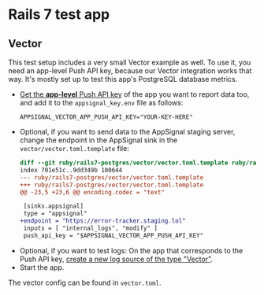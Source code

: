 # Rails 7 test app

## Vector

This test setup includes a very small Vector example as well. To use it, you need an app-level Push API key, because our Vector integration works that way. It's mostly set up to test this app's PostgreSQL database metrics.

- [Get the __app-level__ Push API key](https://appsignal.com/redirect-to/app?to=info) of the app you want to report data too, and add it to the `appsignal_key.env` file as follows:
  ```
  APPSIGNAL_VECTOR_APP_PUSH_API_KEY="YOUR-KEY-HERE"
  ```
- Optional, if you want to send data to the AppSignal staging server, change the endpoint in the AppSignal sink in the `vector/vector.toml.template` file:
  ```diff
  diff --git ruby/rails7-postgres/vector/vector.toml.template ruby/rails7-postgres/vector/vector.toml.template
  index 701e51c..9dd349b 100644
  --- ruby/rails7-postgres/vector/vector.toml.template
  +++ ruby/rails7-postgres/vector/vector.toml.template
  @@ -23,5 +23,6 @@ encoding.codec = "text"

   [sinks.appsignal]
   type = "appsignal"
  +endpoint = "https://error-tracker.staging.lol"
   inputs = [ "internal_logs", "modify" ]
   push_api_key = "$APPSIGNAL_VECTOR_APP_PUSH_API_KEY"
  ```
- Optional, if you want to test logs: On the app that corresponds to the Push API key, [create a new log source of the type "Vector"](https://appsignal.com/redirect-to/app?to=logs/sources&overlay=logSourceFormOverlay&name=vector&fmt=PLAINTEXT&type=vector).
- Start the app.

The vector config can be found in `vector.toml`.
